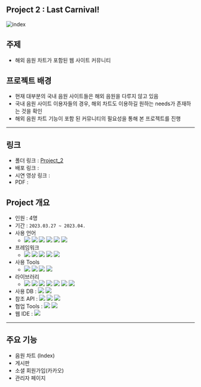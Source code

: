## Project 2 : Last Carnival!
![index](https://user-images.githubusercontent.com/120995522/230261320-2809c8f6-0e18-4b42-8576-9913432e5833.PNG)


## 주제
- 해외 음원 차트가 포함된 웹 사이트 커뮤니티

## 프로젝트 배경
- 현재 대부분의 국내 음원 사이트들은 해외 음원을 다루지 않고 있음
- 국내 음원 사이트 이용자들의 경우, 해외 차트도 이용하길 원하는 needs가 존재하는 것을 확인
- 해외 음원 차트 기능이 포함 된 커뮤니티의 필요성을 통해 본 프로젝트를 진행

***

## 링크
- 폴더 링크 : [Project_2](https://github.com/Depra3/Human_Project2)
- 배포 링크 : 
- 시연 영상 링크 : 
- PDF : 

## Project 개요
- 인원 : 4명
- 기간 : `2023.03.27 ~ 2023.04.`
- 사용 언어
  + <img src="https://img.shields.io/badge/Java-007396?style=flat&logo=Java&logoColor=white"> <img src="https://img.shields.io/badge/SQL-F80000?style=flat&logo=SQL&logoColor=white"> <img src="https://img.shields.io/badge/html-E34F26?style=flat&logo=html5&logoColor=white"> <img src="https://img.shields.io/badge/css-1572B6?style=flat&logo=css3&logoColor=white"> <img src="https://img.shields.io/badge/javascript-F7DF1E?style=flat&logo=javascript&logoColor=black"> <img src="https://img.shields.io/badge/jquery-0769AD?style=flat&logo=jquery&logoColor=white">
- 프레임워크
  + <img src="https://img.shields.io/badge/bootstrap-7952B3?style=flat&logo=bootstrap&logoColor=white"> <img src="https://img.shields.io/badge/springboot 2-6DB33F?style=flat&logo=springboot&logoColor=white"> <img src="https://img.shields.io/badge/springsecurity 5-6DB33F?style=flat&logo=springsecurity&logoColor=white"> <img src="https://img.shields.io/badge/MyBatis 3-6DB33F?style=flat&logo=MyBatis&logoColor=white"> <img src="https://img.shields.io/badge/thymeleaf-005F0F?style=flat&logo=thymeleaf&logoColor=white">
- 사용 Tools
  + <img src="https://img.shields.io/badge/eclipseide:4.25.0-2C2255?style=flat&logo=eclipseide&logoColor=white"/> <img src="https://img.shields.io/badge/openjdk:17.0.4.1-686767?style=flat&logo=openjdk&logoColor=white"/> <img src="https://img.shields.io/badge/visualstudiocode:1.74.1-007ACC?style=flat&logo=visualstudiocode&logoColor=white"/> <img src="https://img.shields.io/badge/mysql:8.0.31-4479A1?style=flat&logo=mysql&logoColor=white"/>
- 라이브러리
  + <img src="https://img.shields.io/badge/Lombok-6DB33F?style=flat&logo=Lombok&logoColor=white"> <img src="https://img.shields.io/badge/Validation-6DB33F?style=flat&logo=springboot&logoColor=white"> <img src="https://img.shields.io/badge/Devtools-6DB33F?style=flat&logo=springboot&logoColor=white"> <img src="https://img.shields.io/badge/OkHttp-6DB33F?style=flat&logo=OkHttp&logoColor=white"> <img src="https://img.shields.io/badge/commons.io-D22128?style=flat&logo=apache&logoColor=white"> <img src="https://img.shields.io/badge/commons.codec-D22128?style=flat&logo=apache&logoColor=white"> <img src="https://img.shields.io/badge/Guava-4285F4?style=flat&logo=google&logoColor=white">
- 사용 DB : <img src="https://img.shields.io/badge/mysql:8.0.31-4479A1?style=flat&logo=mysql&logoColor=white"/> <img src="https://img.shields.io/badge/mongodb-47A248?style=flat&logo=mongodb&logoColor=white"/>
- 참조 API : <img src="https://img.shields.io/badge/lastdotfm-D51007?style=flat&logo=lastdotfm&logoColor=white"/> <img src="https://img.shields.io/badge/youtube-FF0000?style=flat&logo=youtube&logoColor=white"/> <img src="https://img.shields.io/badge/kakao-FFCD00?style=flat&logo=kakao&logoColor=white"/>
- 협업 Tools : <img src="https://img.shields.io/badge/slack-4A154B?style=flat&logo=slack&logoColor=white"/> <img src="https://img.shields.io/badge/trello-0052CC?style=flat&logo=trello&logoColor=white"/>
- 웹 IDE : <img src="https://img.shields.io/badge/github-181717?style=flat&logo=github&logoColor=white"/>
***

## 주요 기능
- 음원 차트 (Index)
- 게시판
- 소셜 회원가입(카카오)
- 관리자 페이지
